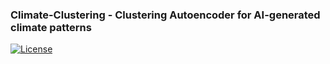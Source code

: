 ### Climate-Clustering - Clustering Autoencoder for AI-generated climate patterns
[![License](https://img.shields.io/badge/license-MIT-green)](./LICENSE)